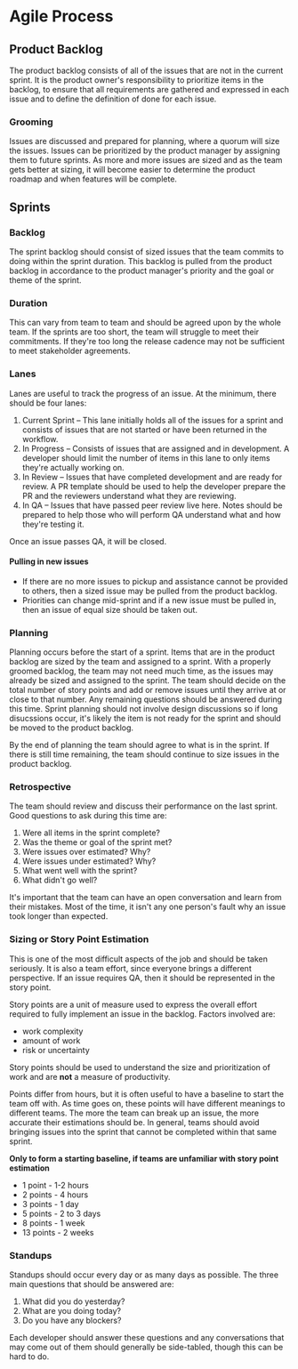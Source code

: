 # Agile Process

## Product Backlog

The product backlog consists of all of the issues that are not in the current sprint. It is the product owner's responsibility to prioritize items in the backlog, to ensure that all requirements are gathered and expressed in each issue and to define the definition of done for each issue.

### Grooming

Issues are discussed and prepared for planning, where a quorum will size the issues. Issues can be prioritized by the product manager by assigning them to future sprints. As more and more issues are sized and as the team gets better at sizing, it will become easier to determine the product roadmap and when features will be complete.

## Sprints

### Backlog

The sprint backlog should consist of sized issues that the team commits to doing within the sprint duration. This backlog is pulled from the product backlog in accordance to the product manager's priority and the goal or theme of the sprint.

### Duration

This can vary from team to team and should be agreed upon by the whole team. If the sprints are too short, the team will struggle to meet their commitments. If they're too long the release cadence may not be sufficient to meet stakeholder agreements.

### Lanes

Lanes are useful to track the progress of an issue. At the minimum, there should be four lanes:
1. Current Sprint – This lane initially holds all of the issues for a sprint and consists of issues that are not started or have been returned in the workflow.
2. In Progress – Consists of issues that are assigned and in development. A developer should limit the number of items in this lane to only items they're actually working on.
3. In Review – Issues that have completed development and are ready for review. A PR template should be used to help the developer prepare the PR and the reviewers understand what they are reviewing.
4. In QA – Issues that have passed peer review live here. Notes should be prepared to help those who will perform QA understand what and how they're testing it.

Once an issue passes QA, it will be closed.

#### Pulling in new issues
- If there are no more issues to pickup and assistance cannot be provided to others, then a sized issue may be pulled from the product backlog.
- Priorities can change mid-sprint and if a new issue must be pulled in, then an issue of equal size should be taken out.

### Planning

Planning occurs before the start of a sprint. Items that are in the product backlog are sized by the team and assigned to a sprint. With a properly groomed backlog, the team may not need much time, as the issues may already be sized and assigned to the sprint. The team should decide on the total number of story points and add or remove issues until they arrive at or close to that number. Any remaining questions should be answered during this time. Sprint planning should not involve design discussions so if long disucssions occur, it's likely the item is not ready for the sprint and should be moved to the product backlog.

By the end of planning the team should agree to what is in the sprint. If there is still time remaining, the team should continue to size issues in the product backlog.

### Retrospective

The team should review and discuss their performance on the last sprint. Good questions to ask during this time are:
1. Were all items in the sprint complete?
2. Was the theme or goal of the sprint met?
3. Were issues over estimated? Why?
4. Were issues under estimated? Why?
5. What went well with the sprint?
6. What didn't go well?

It's important that the team can have an open conversation and learn from their mistakes. Most of the time, it isn't any one person's fault why an issue took longer than expected.

### Sizing or Story Point Estimation

This is one of the most difficult aspects of the job and should be taken seriously. It is also a team effort, since everyone brings a different perspective. If an issue requires QA, then it should be represented in the story point.

Story points are a unit of measure used to express the overall effort required to fully implement an issue in the backlog. Factors involved are:
- work complexity
- amount of work
- risk or uncertainty

Story points should be used to understand the size and prioritization of work and are **not** a measure of productivity.

Points differ from hours, but it is often useful to have a baseline to start the team off with. As time goes on, these points will have different meanings to different teams. The more the team can break up an issue, the more accurate their estimations should be. In general, teams should avoid bringing issues into the sprint that cannot be completed within that same sprint.

**Only to form a starting baseline, if teams are unfamiliar with story point estimation**
- 1 point - 1-2 hours
- 2 points - 4 hours
- 3 points - 1 day
- 5 points - 2 to 3 days
- 8 points - 1 week
- 13 points - 2 weeks


### Standups

Standups should occur every day or as many days as possible. The three main questions that should be answered are:
1. What did you do yesterday?
2. What are you doing today?
3. Do you have any blockers?

Each developer should answer these questions and any conversations that may come out of them should generally be side-tabled, though this can be hard to do.
